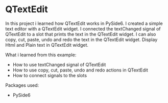 # QTextEdit

In this project i learned how QTextEdit works in PySide6. I created a simple text editor with a QTextEdit widget. I connected the textChanged signal of QTextEdit to a slot that prints the text in the QTextEdit widget. I can also copy, cut, paste, undo and redo the text in the QTextEdit widget. Display Html and Plain text in QTextEdit widget.

What i learned from this example: 
* How to use textChanged signal of QTextEdit
* How to use copy, cut, paste, undo and redo actions in QTextEdit
* How to connect signals to the slots

Packages used:
* PySide6